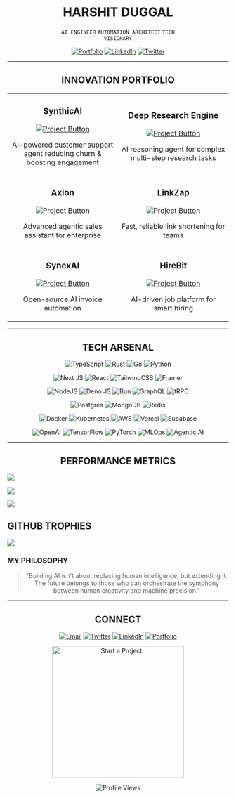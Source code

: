 <!-- HYPER-MODERN DEVELOPER PROFILE -->

<div align="center">

# HARSHIT DUGGAL

<code>AI ENGINEER</code> <code>AUTOMATION ARCHITECT</code> <code>TECH VISIONARY</code>

[![Portfolio](https://img.shields.io/badge/PORTFOLIO-%23000000.svg?style=flat-square&logo=vercel&logoColor=white)](https://harshitduggal.dev)
[![LinkedIn](https://img.shields.io/badge/LINKEDIN-%230077B5.svg?style=flat-square&logo=linkedin&logoColor=white)](https://linkedin.com/in/harshitduggal)
[![Twitter](https://img.shields.io/badge/TWITTER-%231DA1F2.svg?style=flat-square&logo=twitter&logoColor=white)](https://twitter.com/harshitduggal)

</div>

---

<div align="center">

## INNOVATION PORTFOLIO

</div>

<table>
<tr>
<td width="50%">
<h3 align="center">SynthicAI</h3>
<div align="center">
<a href="https://synthicai.com" target="_blank">
<img src="https://img.shields.io/badge/VIEW_PROJECT-%2320232a.svg?style=for-the-badge&logo=react&logoColor=%2361DAFB" alt="Project Button"/>
</a>
<p>AI-powered customer support agent reducing churn & boosting engagement</p>
</div>
</td>
<td width="50%">
<h3 align="center">Deep Research Engine</h3>
<div align="center">
<a href="https://blaze-labs.vercel.app" target="_blank">
<img src="https://img.shields.io/badge/VIEW_PROJECT-%23000000.svg?style=for-the-badge&logo=vercel&logoColor=white" alt="Project Button"/>
</a>
<p>AI reasoning agent for complex multi-step research tasks</p>
</div>
</td>
</tr>

<tr>
<td width="50%">
<h3 align="center">Axion</h3>
<div align="center">
<a href="https://axionai.vercel.app" target="_blank">
<img src="https://img.shields.io/badge/VIEW_PROJECT-%23F24E1E.svg?style=for-the-badge&logo=figma&logoColor=white" alt="Project Button"/>
</a>
<p>Advanced agentic sales assistant for enterprise</p>
</div>
</td>
<td width="50%">
<h3 align="center">LinkZap</h3>
<div align="center">
<a href="https://linkzap.vercel.app" target="_blank">
<img src="https://img.shields.io/badge/VIEW_PROJECT-%23FF6F00.svg?style=for-the-badge&logo=firebase&logoColor=white" alt="Project Button"/>
</a>
<p>Fast, reliable link shortening for teams</p>
</div>
</td>
</tr>

<tr>
<td width="50%">
<h3 align="center">SynexAI</h3>
<div align="center">
<a href="https://synexai.in" target="_blank">
<img src="https://img.shields.io/badge/VIEW_PROJECT-%23009485.svg?style=for-the-badge&logo=chakraui&logoColor=white" alt="Project Button"/>
</a>
<p>Open-source AI invoice automation</p>
</div>
</td>
<td width="50%">
<h3 align="center">HireBit</h3>
<div align="center">
<a href="https://hirebit.site" target="_blank">
<img src="https://img.shields.io/badge/VIEW_PROJECT-%235C2D91.svg?style=for-the-badge&logo=microsoft&logoColor=white" alt="Project Button"/>
</a>
<p>AI-driven job platform for smart hiring</p>
</div>
</td>
</tr>
</table>

---

<div align="center">

## TECH ARSENAL

</div>

<div align="center">

![TypeScript](https://img.shields.io/badge/typescript-%23007ACC.svg?style=flat-square&logo=typescript&logoColor=white)
![Rust](https://img.shields.io/badge/rust-%23000000.svg?style=flat-square&logo=rust&logoColor=white)
![Go](https://img.shields.io/badge/go-%2300ADD8.svg?style=flat-square&logo=go&logoColor=white)
![Python](https://img.shields.io/badge/python-%233776AB.svg?style=flat-square&logo=python&logoColor=white)

![Next JS](https://img.shields.io/badge/Next.js_15.2-%23000000.svg?style=flat-square&logo=next.js&logoColor=white)
![React](https://img.shields.io/badge/react_19-%2320232a.svg?style=flat-square&logo=react&logoColor=%2361DAFB)
![TailwindCSS](https://img.shields.io/badge/tailwindcss-%2338B2AC.svg?style=flat-square&logo=tailwind-css&logoColor=white)
![Framer](https://img.shields.io/badge/framer_motion-%23black.svg?style=flat-square&logo=framer&logoColor=blue)

![NodeJS](https://img.shields.io/badge/node.js-%2343853D.svg?style=flat-square&logo=node.js&logoColor=white)
![Deno JS](https://img.shields.io/badge/deno-%23000000.svg?style=flat-square&logo=deno&logoColor=white)
![Bun](https://img.shields.io/badge/bun-%23000000.svg?style=flat-square&logo=bun&logoColor=white)
![GraphQL](https://img.shields.io/badge/-GraphQL-E10098?style=flat-square&logo=graphql&logoColor=white)
![tRPC](https://img.shields.io/badge/trpc-%232596BE.svg?style=flat-square&logo=trpc&logoColor=white)

![Postgres](https://img.shields.io/badge/postgres-%23316192.svg?style=flat-square&logo=postgresql&logoColor=white)
![MongoDB](https://img.shields.io/badge/MongoDB-%234ea94b.svg?style=flat-square&logo=mongodb&logoColor=white)
![Redis](https://img.shields.io/badge/redis-%23DD0031.svg?style=flat-square&logo=redis&logoColor=white)

![Docker](https://img.shields.io/badge/docker-%230db7ed.svg?style=flat-square&logo=docker&logoColor=white)
![Kubernetes](https://img.shields.io/badge/kubernetes-%23326ce5.svg?style=flat-square&logo=kubernetes&logoColor=white)
![AWS](https://img.shields.io/badge/AWS-%23FF9900.svg?style=flat-square&logo=amazon-aws&logoColor=white)
![Vercel](https://img.shields.io/badge/vercel-%23000000.svg?style=flat-square&logo=vercel&logoColor=white)
![Supabase](https://img.shields.io/badge/Supabase-3ECF8E?style=flat-square&logo=supabase&logoColor=white)

![OpenAI](https://img.shields.io/badge/OpenAI-%23412991.svg?style=flat-square&logo=openai&logoColor=white)
![TensorFlow](https://img.shields.io/badge/TensorFlow-%23FF6F00.svg?style=flat-square&logo=TensorFlow&logoColor=white)
![PyTorch](https://img.shields.io/badge/PyTorch-%23EE4C2C.svg?style=flat-square&logo=PyTorch&logoColor=white)
![MLOps](https://img.shields.io/badge/MLOps-%23025E8C.svg?style=flat-square&logo=ethereum&logoColor=white)
![Agentic AI](https://img.shields.io/badge/Agentic_AI-%23000000.svg?style=flat-square&logo=ai&logoColor=white)

</div>

---

<div align="center">

## PERFORMANCE METRICS

</div>

![](https://github-readme-stats.vercel.app/api?username=duggal1&theme=ambient_gradient&hide_border=false&include_all_commits=true&count_private=true)

![](https://nirzak-streak-stats.vercel.app/?user=duggal1&theme=ambient_gradient&hide_border=false)

![](https://github-readme-stats.vercel.app/api/top-langs/?username=duggal1&theme=ambient_gradient&hide_border=false&include_all_commits=true&count_private=true&layout=compact)

## GITHUB TROPHIES

![](https://github-profile-trophy.vercel.app/?username=duggal1&theme=ambient_gradient&no-frame=false&no-bg=false&margin-w=4)

### MY PHILOSOPHY

<div align="center">

> "Building AI isn't about replacing human intelligence, but extending it. The future belongs to those who can orchestrate the symphony between human creativity and machine precision."

</div>

---

<div align="center">

## CONNECT

[![Email](https://img.shields.io/badge/EMAIL-%23D14836.svg?style=for-the-badge&logo=gmail&logoColor=white)](mailto:harshitduggal29@gmail.com)
[![Twitter](https://img.shields.io/badge/TWITTER-%231DA1F2.svg?style=for-the-badge&logo=Twitter&logoColor=white)](https://twitter.com/harshitduggal5)
[![LinkedIn](https://img.shields.io/badge/LINKEDIN-%230077B5.svg?style=for-the-badge&logo=linkedin&logoColor=white)](https://linkedin.com/in/harshitduggal)
[![Portfolio](https://img.shields.io/badge/PORTFOLIO-%23000000.svg?style=for-the-badge&logo=vercel&logoColor=white)](https://harshitduggal.dev)

<a href="mailto:harshitduggal29@gmail.com">
  <img src="https://img.shields.io/badge/START_A_PROJECT-%23000000.svg?style=for-the-badge&labelColor=black&color=58A6FF" alt="Start a Project" width="300"/>
</a>

![Profile Views](https://komarev.com/ghpvc/?username=duggal1&style=flat-square&color=blueviolet)

</div>

<!-- Proudly created with enhanced MDX styling -->
